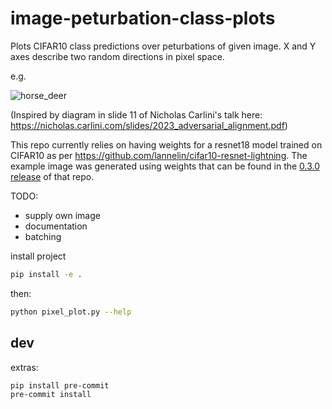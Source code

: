 # image-peturbation-class-plots

Plots CIFAR10 class predictions over peturbations of given image. X and Y axes describe two random directions in pixel space.

e.g.

![horse_deer](https://github.com/lannelin/image-peturbation-class-plots/assets/26149456/936ab3eb-5a46-4a72-9dae-d47df61df8ea)

(Inspired by diagram in slide 11 of Nicholas Carlini's talk here: https://nicholas.carlini.com/slides/2023_adversarial_alignment.pdf)


This repo currently relies on having weights for a resnet18 model trained on CIFAR10 as per https://github.com/lannelin/cifar10-resnet-lightning. The example image was generated using weights that can be found in the [0.3.0 release](https://github.com/lannelin/cifar10-resnet-lightning/releases/tag/v0.3.0) of that repo.



TODO:

- supply own image
- documentation
- batching

install project

```bash
pip install -e .
```

then:

```bash
python pixel_plot.py --help
```

## dev

extras:
```bash
pip install pre-commit
pre-commit install
```
